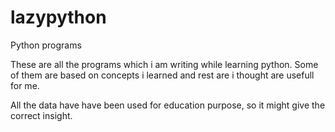 # lazypython
Python programs


These are all the programs which i am writing while learning python.
Some of them are based on concepts i learned and rest are i thought are usefull for me.

All the data have have been used for education purpose, so it might give the correct insight.
